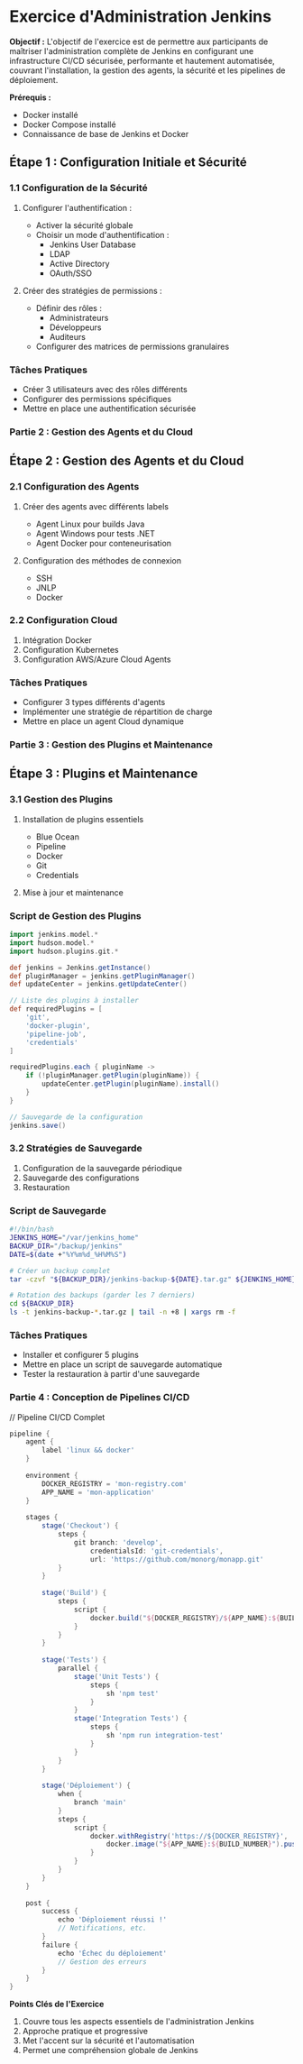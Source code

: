 # Exercice d'Administration Jenkins

**Objectif :** 
L'objectif de l'exercice est de permettre aux participants de maîtriser l'administration complète de Jenkins en configurant une infrastructure CI/CD sécurisée, performante et hautement automatisée, couvrant l'installation, la gestion des agents, la sécurité et les pipelines de déploiement.

**Prérequis :**
- Docker installé
- Docker Compose installé
- Connaissance de base de Jenkins et Docker

## Étape 1 : Configuration Initiale et Sécurité

### 1.1 Configuration de la Sécurité
1. Configurer l'authentification :
   - Activer la sécurité globale
   - Choisir un mode d'authentification :
     * Jenkins User Database
     * LDAP
     * Active Directory
     * OAuth/SSO

2. Créer des stratégies de permissions :
   - Définir des rôles :
     * Administrateurs
     * Développeurs
     * Auditeurs
   - Configurer des matrices de permissions granulaires


### Tâches Pratiques
- Créer 3 utilisateurs avec des rôles différents
- Configurer des permissions spécifiques
- Mettre en place une authentification sécurisée


### Partie 2 : Gestion des Agents et du Cloud


## Étape 2 : Gestion des Agents et du Cloud

### 2.1 Configuration des Agents
1. Créer des agents avec différents labels
   - Agent Linux pour builds Java
   - Agent Windows pour tests .NET
   - Agent Docker pour conteneurisation

2. Configuration des méthodes de connexion
   - SSH
   - JNLP
   - Docker


### 2.2 Configuration Cloud
1. Intégration Docker
2. Configuration Kubernetes
3. Configuration AWS/Azure Cloud Agents

### Tâches Pratiques
- Configurer 3 types différents d'agents
- Implémenter une stratégie de répartition de charge
- Mettre en place un agent Cloud dynamique


### Partie 3 : Gestion des Plugins et Maintenance


## Étape 3 : Plugins et Maintenance

### 3.1 Gestion des Plugins
1. Installation de plugins essentiels
   - Blue Ocean
   - Pipeline
   - Docker
   - Git
   - Credentials

2. Mise à jour et maintenance

### Script de Gestion des Plugins

```groovy
import jenkins.model.*
import hudson.model.*
import hudson.plugins.git.*

def jenkins = Jenkins.getInstance()
def pluginManager = jenkins.getPluginManager()
def updateCenter = jenkins.getUpdateCenter()

// Liste des plugins à installer
def requiredPlugins = [
    'git', 
    'docker-plugin', 
    'pipeline-job', 
    'credentials'
]

requiredPlugins.each { pluginName ->
    if (!pluginManager.getPlugin(pluginName)) {
        updateCenter.getPlugin(pluginName).install()
    }
}

// Sauvegarde de la configuration
jenkins.save()
```

### 3.2 Stratégies de Sauvegarde
1. Configuration de la sauvegarde périodique
2. Sauvegarde des configurations
3. Restauration

### Script de Sauvegarde

```bash
#!/bin/bash
JENKINS_HOME="/var/jenkins_home"
BACKUP_DIR="/backup/jenkins"
DATE=$(date +"%Y%m%d_%H%M%S")

# Créer un backup complet
tar -czvf "${BACKUP_DIR}/jenkins-backup-${DATE}.tar.gz" ${JENKINS_HOME}

# Rotation des backups (garder les 7 derniers)
cd ${BACKUP_DIR}
ls -t jenkins-backup-*.tar.gz | tail -n +8 | xargs rm -f
```

### Tâches Pratiques
- Installer et configurer 5 plugins
- Mettre en place un script de sauvegarde automatique
- Tester la restauration à partir d'une sauvegarde

### Partie 4 : Conception de Pipelines CI/CD


// Pipeline CI/CD Complet
```groovy
pipeline {
    agent {
        label 'linux && docker'
    }
    
    environment {
        DOCKER_REGISTRY = 'mon-registry.com'
        APP_NAME = 'mon-application'
    }
    
    stages {
        stage('Checkout') {
            steps {
                git branch: 'develop', 
                    credentialsId: 'git-credentials', 
                    url: 'https://github.com/monorg/monapp.git'
            }
        }
        
        stage('Build') {
            steps {
                script {
                    docker.build("${DOCKER_REGISTRY}/${APP_NAME}:${BUILD_NUMBER}")
                }
            }
        }
        
        stage('Tests') {
            parallel {
                stage('Unit Tests') {
                    steps {
                        sh 'npm test'
                    }
                }
                stage('Integration Tests') {
                    steps {
                        sh 'npm run integration-test'
                    }
                }
            }
        }
        
        stage('Déploiement') {
            when {
                branch 'main'
            }
            steps {
                script {
                    docker.withRegistry('https://${DOCKER_REGISTRY}', 'docker-credentials') {
                        docker.image("${APP_NAME}:${BUILD_NUMBER}").push()
                    }
                }
            }
        }
    }
    
    post {
        success {
            echo 'Déploiement réussi !'
            // Notifications, etc.
        }
        failure {
            echo 'Échec du déploiement'
            // Gestion des erreurs
        }
    }
}
```


**Points Clés de l'Exercice**
1. Couvre tous les aspects essentiels de l'administration Jenkins
2. Approche pratique et progressive
3. Met l'accent sur la sécurité et l'automatisation
4. Permet une compréhension globale de Jenkins
